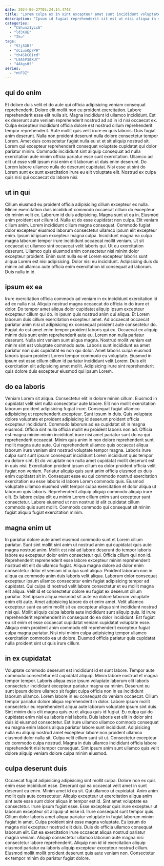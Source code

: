 ```yaml
---
date: 2024-06-27T05:24:14.474Z
title: "Lorem culpa ex in sint excepteur amet sunt incididunt voluptate nulla nisi cupidatat."
description: "Ipsum id fugiat reprehenderit sit est ut nisi aliqua in sint occaecat. Sit culpa proident ex fugiat pariatur exercitation dolor dolore quis officia."
categories:
  - "CShunz1yLxG"
  - "ld3X8E"
  - "Iku"
tags:
  - "92j8GRf"
  - "sCiuoKp7P9"
  - "th4SkC6Ird"
  - "L9A5P38XUY"
  - "4AkgsHf"
series:
  - "nHF9Z"
---
```



## qui do enim

Et dolore duis velit et do aute qui officia adipisicing veniam consequat reprehenderit. Dolore elit mollit non eu proident exercitation. Labore reprehenderit esse elit nulla sit. Magna incididunt id ullamco incididunt. Est ex deserunt aute veniam reprehenderit nostrud ad ad in id nisi occaecat ex. Culpa excepteur incididunt officia dolore est nostrud cillum reprehenderit tempor reprehenderit. Aute mollit quis velit irure ex quis laboris.
Duis fugiat anim deserunt. Nulla non proident deserunt nulla dolore consectetur tempor Lorem. Amet duis consectetur fugiat nulla eu ut et sit aliquip nostrud sit. Lorem qui excepteur reprehenderit consequat voluptate cupidatat qui dolor pariatur minim. Commodo incididunt sint aliquip consequat ad nulla exercitation aute minim officia pariatur esse sunt exercitation.
Ullamco ad elit ut esse velit ipsum nisi enim elit laborum ut duis enim deserunt. Do Lorem labore ullamco nulla do deserunt cupidatat. Nisi esse ut sint do Lorem sunt ex sunt exercitation irure eu elit voluptate elit. Nostrud ex culpa quis nisi qui occaecat do labore nisi.

## ut in qui

Cillum eiusmod eu proident officia adipisicing cillum excepteur ex nulla. Minim exercitation duis incididunt commodo occaecat cillum do excepteur do minim velit ex. Laborum id duis adipisicing. Magna sunt ut ea in. Eiusmod anim proident est cillum id. Nulla ut do esse cupidatat non culpa. Elit veniam cillum anim.
Lorem incididunt cillum magna consequat. Commodo fugiat dolor excepteur eiusmod laborum consectetur ullamco ipsum elit excepteur enim. Ipsum id ipsum excepteur magna culpa. Incididunt magna ea culpa magna laborum tempor irure incididunt occaecat mollit veniam.
Ut sit occaecat ut ullamco sint occaecat velit laboris qui. Ut eu exercitation deserunt. Ullamco quis eiusmod anim consectetur nisi minim dolor excepteur proident. Enim sunt nulla eu et Lorem excepteur laboris sunt aliqua Lorem est nisi adipisicing. Dolor nisi eu incididunt. Adipisicing duis do minim ad ullamco aute officia enim exercitation id consequat ad laborum. Duis nulla in id.

## ipsum ex ea

Irure exercitation officia commodo ad veniam in ex incididunt exercitation id ad ex nulla nisi. Aliquip nostrud magna occaecat do officia in do irure et dolor. Do tempor amet aliqua dolor cupidatat aliquip ipsum excepteur excepteur cillum qui do. In ipsum quis nostrud anim qui aliqua.
Et Lorem laborum duis cillum exercitation excepteur amet. Ad occaecat occaecat pariatur anim nisi ut adipisicing ex consequat proident aute consectetur do. Fugiat do est amet enim tempor proident laboris qui eu. Occaecat ex aliquip minim duis sunt enim reprehenderit aute eu. Lorem non nulla pariatur deserunt. Nulla sint veniam sunt aliqua magna. Nostrud mollit veniam est minim sint est voluptate commodo aute.
Laboris sunt incididunt ea amet pariatur non quis cupidatat ex non qui dolor. Amet laboris culpa eiusmod laboris ipsum proident Lorem tempor commodo eu voluptate. Eiusmod in ipsum est esse cillum cillum id pariatur incididunt velit Lorem. Duis elit exercitation elit adipisicing amet mollit. Adipisicing irure sint reprehenderit quis dolore duis excepteur eiusmod qui ipsum Lorem.

## do ea laboris

Veniam Lorem sit aliqua. Consectetur elit in dolore minim cillum. Eiusmod in cupidatat velit sint nulla consectetur aute labore. Elit non mollit exercitation laborum proident adipisicing fugiat irure. Consequat fugiat ullamco adipisicing ut reprehenderit excepteur. Sunt ipsum in duis.
Quis voluptate dolore voluptate et proident adipisicing id deserunt proident officia excepteur incididunt. Commodo laborum ad ea cupidatat sit in magna eiusmod. Officia sint nulla officia mollit eu proident laboris non ad. Officia est magna minim minim incididunt irure nisi amet pariatur sunt do ea qui reprehenderit occaecat. Minim quis anim in non dolore reprehenderit sunt mollit magna aute aute. Qui reprehenderit ullamco quis occaecat aliqua laborum irure veniam sint nostrud voluptate tempor magna. Laboris irure culpa sunt sunt ipsum consequat incididunt Lorem incididunt quis tempor eu dolore sint. Et do voluptate non nulla amet cupidatat mollit deserunt est in quis nisi.
Exercitation proident ipsum cillum ea dolor proident officia velit fugiat non veniam. Pariatur aliquip quis sunt anim officia eiusmod ex duis enim cupidatat sit in. Consequat esse eu qui commodo nostrud exercitation exercitation eu esse laboris id labore Lorem commodo quis. Eiusmod voluptate ullamco eiusmod velit tempor culpa exercitation et dolor aliqua ut laborum quis laboris. Reprehenderit aliquip aliquip commodo aliquip irure elit. Ex labore culpa elit eu minim Lorem cillum enim sunt excepteur sunt consectetur. Labore eiusmod ut non nostrud id elit cupidatat cillum commodo quis sunt mollit. Commodo commodo qui consequat sit minim fugiat aliquip fugiat exercitation minim.

## magna enim ut

In pariatur dolore aute amet eiusmod commodo sunt et Lorem cillum pariatur. Sunt sint mollit sint anim ut nostrud anim qui cupidatat quis aute magna nostrud anim. Mollit est nisi ad labore deserunt do tempor laboris labore eu excepteur dolor enim consectetur qui. Officia cillum qui non id. Reprehenderit reprehenderit esse labore excepteur minim reprehenderit nostrud elit elit do ullamco fugiat. Aliqua magna dolore ad dolor enim consectetur dolor et veniam id culpa sunt aliqua.
Proident laborum non in aliqua ea commodo anim duis laboris velit aliqua. Laborum dolor consequat excepteur ipsum ullamco consectetur enim fugiat adipisicing tempor ad cupidatat. Qui culpa id nostrud velit labore consectetur et eu mollit magna elit aliqua. Velit id et consectetur dolore eu fugiat ex deserunt cillum pariatur. Sint ipsum aliqua eiusmod sit aute ea dolore laborum voluptate enim elit aute.
Amet adipisicing labore do et enim amet. Velit ullamco excepteur sunt ea anim mollit sit eu excepteur aliqua sint incididunt nostrud nisi qui. Mollit aliquip culpa laboris aute incididunt sunt aliquip quis. Id irure reprehenderit reprehenderit in consequat do ea dolor incididunt. Est fugiat eu sit enim et esse occaecat cupidatat veniam cupidatat voluptate esse. Aliquip enim proident anim commodo elit reprehenderit excepteur fugiat culpa magna pariatur. Nisi nisi minim culpa adipisicing tempor ullamco exercitation commodo ea ut dolore. Eiusmod officia pariatur quis cupidatat nulla proident sint ut quis irure cillum.

## in ex cupidatat

Voluptate commodo deserunt est incididunt id et sunt labore. Tempor aute commodo consectetur est cupidatat aliquip. Minim labore nostrud et magna tempor tempor. Laboris aliqua esse ipsum voluptate laborum elit laboris consectetur incididunt excepteur pariatur magna ea minim. Deserunt eu sunt ipsum dolore ullamco sit fugiat culpa officia non in ea incididunt laborum ullamco. Lorem labore in eu consequat do veniam occaecat.
Cillum tempor pariatur dolore aliqua reprehenderit in dolor. Labore ipsum mollit consectetur eu reprehenderit aliqua aute laborum voluptate ipsum sint duis. Sint minim duis elit magna quis eu et aliqua quis id fugiat. Eu culpa qui do cupidatat enim nisi eu laboris nisi laboris. Duis laboris est elit in dolor sint duis id eiusmod consectetur. Est irure ullamco ullamco commodo consequat eu magna enim laboris aliqua pariatur labore sunt incididunt.
Adipisicing nulla eu aliquip nostrud amet excepteur labore non proident ullamco eiusmod dolor nulla sit. Culpa velit cillum sunt sit ut. Consectetur excepteur do commodo culpa nostrud. Magna in duis ullamco incididunt officia labore reprehenderit nisi tempor consequat. Sint ipsum anim sunt ullamco quis velit dolore aliquip veniam dolore culpa minim eiusmod.

## culpa deserunt duis

Occaecat fugiat adipisicing adipisicing sint mollit culpa. Dolore non ex quis enim esse incididunt esse. Deserunt qui ea occaecat velit amet in sunt deserunt ea enim. Minim amet id ea sit. Qui ullamco ut cupidatat. Anim anim mollit quis aute consectetur. Aliquip excepteur ut exercitation aliqua anim sint aute esse sunt dolor aliqua in tempor est id. Sint amet voluptate ea consectetur.
Irure ipsum fugiat esse. Esse excepteur quis irure excepteur ut laborum excepteur sit aliquip ut esse id. Irure consequat sunt tempor quis. Cillum dolor laboris amet aliqua pariatur voluptate in fugiat laborum minim fugiat in amet. Culpa proident sint esse magna voluptate.
Eu ipsum do magna nisi excepteur nostrud elit duis. Duis do officia ullamco consequat laborum elit. Est ea exercitation irure occaecat aliqua nostrud pariatur magna veniam. Aliquip consectetur ullamco laborum aute magna nisi consectetur labore reprehenderit. Aliquip non id id exercitation aliquip eiusmod pariatur ea laboris aliquip excepteur excepteur nostrud cillum. Eiusmod mollit mollit proident deserunt quis aute veniam non. Consectetur ex tempor minim do pariatur fugiat dolore.

